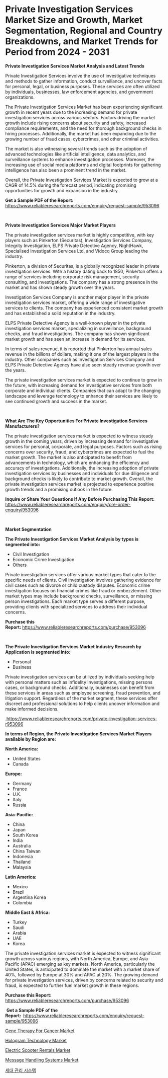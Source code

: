 <p><h1>Private Investigation Services Market Size and Growth, Market Segmentation, Regional and Country Breakdowns, and Market Trends for Period from 2024 -  2031</h1></p><p><strong>Private Investigation Services Market Analysis and Latest Trends</strong></p>
<p><p>Private Investigation Services involve the use of investigative techniques and methods to gather information, conduct surveillance, and uncover facts for personal, legal, or business purposes. These services are often utilized by individuals, businesses, law enforcement agencies, and government organizations.</p><p>The Private Investigation Services Market has been experiencing significant growth in recent years due to the increasing demand for private investigation services across various sectors. Factors driving the market growth include rising concerns about security and safety, increased compliance requirements, and the need for thorough background checks in hiring processes. Additionally, the market has been expanding due to the growing number of fraud cases, cybercrimes, and other criminal activities.</p><p>The market is also witnessing several trends such as the adoption of advanced technologies like artificial intelligence, data analytics, and surveillance systems to enhance investigation processes. Moreover, the increasing use of social media platforms and digital footprints for gathering intelligence has also been a prominent trend in the market.</p><p>Overall, the Private Investigation Services Market is expected to grow at a CAGR of 14.5% during the forecast period, indicating promising opportunities for growth and expansion in the industry.</p></p>
<p><strong>Get a Sample PDF of the Report:&nbsp;</strong> <a href="https://www.reliableresearchreports.com/enquiry/request-sample/953096">https://www.reliableresearchreports.com/enquiry/request-sample/953096</a></p>
<p>&nbsp;</p>
<p><strong>Private Investigation Services Major Market Players</strong></p>
<p><p>The private investigation services market is highly competitive, with key players such as Pinkerton (Securitas), Investigation Services Company, Integrity Investigation, ELPS Private Detective Agency, NightHawk, Specialised Investigation Services Ltd, and Vidocq Group leading the industry. </p><p>Pinkerton, a division of Securitas, is a globally recognized leader in private investigation services. With a history dating back to 1850, Pinkerton offers a range of services including corporate risk management, security consulting, and investigations. The company has a strong presence in the market and has shown steady growth over the years.</p><p>Investigation Services Company is another major player in the private investigation services market, offering a wide range of investigative services to clients. The company has experienced consistent market growth and has established a solid reputation in the industry.</p><p>ELPS Private Detective Agency is a well-known player in the private investigation services market, specializing in surveillance, background checks, and fraud investigations. The company has shown significant market growth and has seen an increase in demand for its services.</p><p>In terms of sales revenue, it is reported that Pinkerton has annual sales revenue in the billions of dollars, making it one of the largest players in the industry. Other companies such as Investigation Services Company and ELPS Private Detective Agency have also seen steady revenue growth over the years.</p><p>The private investigation services market is expected to continue to grow in the future, with increasing demand for investigative services from both corporate and individual clients. Companies that can adapt to the changing landscape and leverage technology to enhance their services are likely to see continued growth and success in the market.</p></p>
<p>&nbsp;</p>
<p><strong>What Are The Key Opportunities For Private Investigation Services Manufacturers?</strong></p>
<p><p>The private investigation services market is expected to witness steady growth in the coming years, driven by increasing demand for investigative services for personal, corporate, and legal purposes. Factors such as rising concerns over security, fraud, and cybercrimes are expected to fuel the market growth. The market is also anticipated to benefit from advancements in technology, which are enhancing the efficiency and accuracy of investigations. Additionally, the increasing adoption of private investigation services by businesses and individuals for due diligence and background checks is likely to contribute to market growth. Overall, the private investigation services market is projected to experience positive growth trends and a promising outlook in the future.</p></p>
<p><strong>Inquire or Share Your Questions If Any Before Purchasing This Report:</strong> <a href="https://www.reliableresearchreports.com/enquiry/pre-order-enquiry/953096">https://www.reliableresearchreports.com/enquiry/pre-order-enquiry/953096</a></p>
<p>&nbsp;</p>
<p><strong>Market Segmentation</strong></p>
<p><strong>The Private Investigation Services Market Analysis by types is segmented into:</strong></p>
<p><ul><li>Civil Investigation</li><li>Economic Crime Investigation</li><li>Others</li></ul></p>
<p><p>Private investigation services offer various market types that cater to the specific needs of clients. Civil investigation involves gathering evidence for civil cases such as divorce or child custody disputes. Economic crime investigation focuses on financial crimes like fraud or embezzlement. Other market types may include background checks, surveillance, or missing person investigations. Each market type serves a different purpose, providing clients with specialized services to address their individual concerns.</p></p>
<p><strong>Purchase this Report:&nbsp;</strong><a href="https://www.reliableresearchreports.com/purchase/953096">https://www.reliableresearchreports.com/purchase/953096</a></p>
<p>&nbsp;</p>
<p><strong>The Private Investigation Services Market Industry Research by Application is segmented into:</strong></p>
<p><ul><li>Personal</li><li>Business</li></ul></p>
<p><p>Private investigation services can be utilized by individuals seeking help with personal matters such as infidelity investigations, missing persons cases, or background checks. Additionally, businesses can benefit from these services in areas such as employee screening, fraud prevention, and litigation support. Regardless of the market segment, these services offer discreet and professional solutions to help clients uncover information and make informed decisions.</p></p>
<p><a href="https://www.reliableresearchreports.com/private-investigation-services-r953096">&nbsp;https://www.reliableresearchreports.com/private-investigation-services-r953096</a></p>
<p><strong>In terms of Region, the Private Investigation Services Market Players available by Region are:</strong></p>
<p>
    <p> <strong> North America: </strong>
        <ul>
            <li>United States</li>
            <li>Canada</li>
        </ul>
        </p> 
    <p> <strong> Europe: </strong>
        <ul>
            <li>Germany</li>
            <li>France</li>
            <li>U.K.</li>
            <li>Italy</li>
            <li>Russia</li>
        </ul>
        </p> 
    <p> <strong> Asia-Pacific: </strong>
        <ul>
            <li>China</li>
            <li>Japan</li>
            <li>South Korea</li>
            <li>India</li>
            <li>Australia</li>
            <li>China Taiwan</li>
            <li>Indonesia</li>
            <li>Thailand</li>
            <li>Malaysia</li>
        </ul>
        </p> 
    <p> <strong> Latin America: </strong>
        <ul>
            <li>Mexico</li>
            <li>Brazil</li>
            <li>Argentina Korea</li>
            <li>Colombia</li>
        </ul>
        </p> 
    <p> <strong> Middle East & Africa: </strong>
        <ul>
            <li>Turkey</li>
            <li>Saudi</li>
            <li>Arabia</li>
            <li>UAE</li>
            <li>Korea</li>
        </ul>
    </p>
    </p>
<p><p>The private investigation services market is expected to witness significant growth across various regions, with North America, Europe, and Asia-Pacific (APAC) emerging as key markets. North America, particularly the United States, is anticipated to dominate the market with a market share of 40%, followed by Europe at 30% and APAC at 20%. The growing demand for private investigation services, driven by concerns related to security and fraud, is expected to further fuel market growth in these regions.</p></p>
<p><strong>Purchase this Report: </strong><a href="https://www.reliableresearchreports.com/purchase/953096">https://www.reliableresearchreports.com/purchase/953096</a></p>
<p>&nbsp;<strong>Get a Sample PDF of the Report:&nbsp;&nbsp;</strong><a href="https://www.reliableresearchreports.com/enquiry/request-sample/953096">https://www.reliableresearchreports.com/enquiry/request-sample/953096</a></p>
<p><strong></strong></p>
<p><p><a href="https://www.linkedin.com/pulse/gene-therapy-cancer-market-exploring-share-trends-future-growth-rfaqc?trackingId=EdLcW%2BhdbASt%2FWyn9Ai3Fg%3D%3D">Gene Therapy For Cancer Market</a></p><p><a href="https://github.com/nathandecarvalho/Market-Research-Report-List-3/blob/main/hologram-technology-market.md">Hologram Technology Market</a></p><p><a href="https://github.com/kosella/Market-Research-Report-List-3/blob/main/electric-scooter-rentals-market.md">Electric Scooter Rentals Market</a></p><p><a href="https://www.linkedin.com/pulse/message-handling-systems-market-size-outlook-forecast-2024-l5uac?trackingId=qUqGbK2l8RdBKr%2FigbnqXg%3D%3D">Message Handling Systems Market</a></p><p><a href="https://github.com/chupp85/Market-Research-Report-List-1/blob/main/152517551383.md">세대 관리 시스템</a></p></p>
